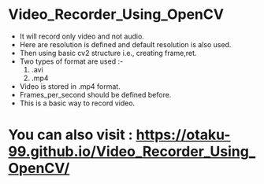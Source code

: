 # Video_Recorder_Using_OpenCV

* It will record only video and not audio.
* Here are resolution is defined and default resolution is also used.
* Then using basic cv2 structure i.e., creating frame,ret.
* Two types of format are used :-
  1. .avi
  2. .mp4
* Video is stored in .mp4 format.
* Frames_per_second should be defined before.
* This is a basic way to record video.  

# You can also visit : https://otaku-99.github.io/Video_Recorder_Using_OpenCV/
